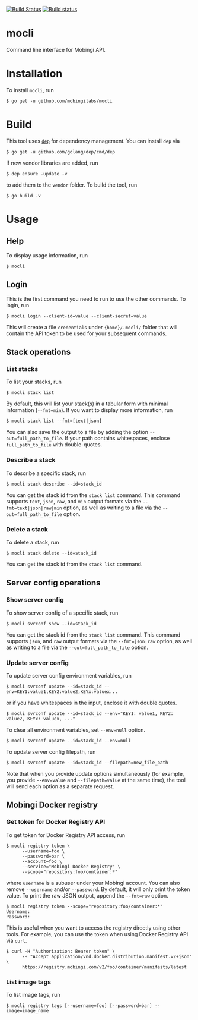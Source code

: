 [![Build Status](https://travis-ci.org/mobingilabs/mocli.svg?branch=master)](https://travis-ci.org/mobingilabs/mocli)
[![Build status](https://ci.appveyor.com/api/projects/status/hv1y1n3oku9frxye?svg=true)](https://ci.appveyor.com/project/flowerinthenight/mocli)

# mocli

Command line interface for Mobingi API.

# Installation

To install `mocli`, run

```
$ go get -u github.com/mobingilabs/mocli
```

# Build

This tool uses [`dep`](https://github.com/golang/dep) for dependency management. You can install `dep` via

```
$ go get -u github.com/golang/dep/cmd/dep
```

If new vendor libraries are added, run

```
$ dep ensure -update -v
```

to add them to the `vendor` folder. To build the tool, run

```
$ go build -v
```

# Usage

## Help

To display usage information, run

```
$ mocli
```

## Login

This is the first command you need to run to use the other commands. To login, run

```
$ mocli login --client-id=value --client-secret=value
```

This will create a file `credentials` under `{home}/.mocli/` folder that will contain the API token to be used for your subsequent commands.

## Stack operations

### List stacks

To list your stacks, run

```
$ mocli stack list
```

By default, this will list your stack(s) in a tabular form with minimal information (`--fmt=min`). If you want to display more information, run

```
$ mocli stack list --fmt=[text|json]
```

You can also save the output to a file by adding the option `--out=full_path_to_file`. If your path contains whitespaces, enclose `full_path_to_file` with double-quotes.

### Describe a stack

To describe a specific stack, run

```
$ mocli stack describe --id=stack_id
```

You can get the stack id from the `stack list` command. This command supports `text`, `json`, `raw`, and `min` output formats via the `--fmt=text|json|raw|min` option, as well as writing to a file via the `--out=full_path_to_file` option.

### Delete a stack

To delete a stack, run

```
$ mocli stack delete --id=stack_id
```

You can get the stack id from the `stack list` command.

## Server config operations

### Show server config

To show server config of a specific stack, run

```
$ mocli svrconf show --id=stack_id
```

You can get the stack id from the `stack list` command. This command supports `json`, and `raw` output formats via the `--fmt=json|raw` option, as well as writing to a file via the `--out=full_path_to_file` option.

### Update server config

To update server config environment variables, run

```
$ mocli svrconf update --id=stack_id --env=KEY1:value1,KEY2:value2,KEYx:valuex...
```

or if you have whitespaces in the input, enclose it with double quotes.

```
$ mocli svrconf update --id=stack_id --env="KEY1: value1, KEY2: value2, KEYx: valuex, ..."
```

To clear all environment variables, set `--env=null` option.

```
$ mocli svrconf update --id=stack_id --env=null
```

To update server config filepath, run

```
$ mocli svrconf update --id=stack_id --filepath=new_file_path
```

Note that when you provide update options simultaneously (for example, you provide `--env=value` and `--filepath=value` at the same time), the tool will send each option as a separate request.

## Mobingi Docker registry

### Get token for Docker Registry API

To get token for Docker Registry API access, run

```
$ mocli registry token \
      --username=foo \
      --password=bar \
      --account=foo \
      --service="Mobingi Docker Registry" \
      --scope="repository:foo/container:*"
```

where `username` is a subuser under your Mobingi account. You can also remove `--username` and/or `--password`. By default, it will only print the token value. To print the raw JSON output, append the `--fmt=raw` option.

```
$ mocli registry token --scope="repository:foo/container:*"
Username:
Password:
```

This is useful when you want to access the registry directly using other tools. For example, you can use the token when using Docker Registry API via `curl`.

```
$ curl -H "Authorization: Bearer token" \
      -H "Accept application/vnd.docker.distribution.manifest.v2+json" \
      https://registry.mobingi.com/v2/foo/container/manifests/latest
```

### List image tags

To list image tags, run

```
$ mocli registry tags [--username=foo] [--password=bar] --image=image_name
```
